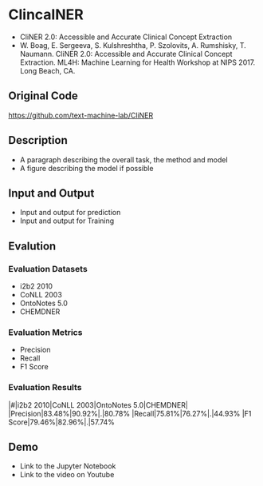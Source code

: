 # ClincalNER
- CliNER 2.0: Accessible and Accurate Clinical Concept Extraction
- W. Boag, E. Sergeeva, S. Kulshreshtha, P. Szolovits, A. Rumshisky, T. Naumann. CliNER 2.0: Accessible and Accurate Clinical Concept Extraction. ML4H: Machine Learning for Health Workshop at NIPS 2017. Long Beach, CA.

## Original Code
https://github.com/text-machine-lab/CliNER

## Description
- A paragraph describing the overall task, the method and model
- A figure describing the model if possible

## Input and Output
- Input and output for prediction
- Input and output for Training

## Evalution
### Evaluation Datasets
* i2b2 2010
* CoNLL 2003
* OntoNotes 5.0
* CHEMDNER

### Evaluation Metrics
* Precision
* Recall
* F1 Score

### Evaluation Results

|#|i2b2 2010|CoNLL 2003|OntoNotes 5.0|CHEMDNER|
|Precision|83.48%|90.92%|.|80.78%
|Recall|75.81%|76.27%|.|44.93%
|F1 Score|79.46%|82.96%|.|57.74%

## Demo
- Link to the Jupyter Notebook 
- Link to the video on Youtube